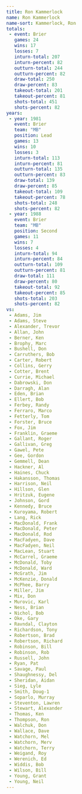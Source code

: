 ```yaml
---
title: Ron Kammerlock
name: Ron Kammerlock
name-sort: Kammerlock, Ron
totals:
 - event: Brier
   games: 24
   wins: 17
   losses: 7
   inturn-total: 207
   inturn-percent: 82
   outturn-total: 244
   outturn-percent: 82
   draw-total: 250
   draw-percent: 83
   takeout-total: 201
   takeout-percent: 81
   shots-total: 451
   shots-percent: 82
years:
 - year: 1981
   event: Brier
   team: "MB"
   position: Lead
   games: 13
   wins: 10
   losses: 3
   inturn-total: 113
   inturn-percent: 81
   outturn-total: 135
   outturn-percent: 83
   draw-total: 139
   draw-percent: 85
   takeout-total: 109
   takeout-percent: 78
   shots-total: 248
   shots-percent: 82
 - year: 1988
   event: Brier
   team: "MB"
   position: Second
   games: 11
   wins: 7
   losses: 4
   inturn-total: 94
   inturn-percent: 84
   outturn-total: 109
   outturn-percent: 81
   draw-total: 111
   draw-percent: 80
   takeout-total: 92
   takeout-percent: 85
   shots-total: 203
   shots-percent: 82
vs:
 - Adams, Jim
 - Adams, Steve
 - Alexander, Trevor
 - Allan, John
 - Berner, Ken
 - Brophy, Marc
 - Bushell, Don
 - Carruthers, Bob
 - Carter, Robert
 - Collins, Gerry
 - Cotter, Brent
 - Currie, Michael
 - Dabrowski, Don
 - Darragh, Alan
 - Eden, Brian
 - Ellert, Bob
 - Ferbey, Randy
 - Ferraro, Marco
 - Fetterly, Tom
 - Forster, Bruce
 - Fox, Jim
 - Franklin, Graeme
 - Gallant, Roger
 - Gallivan, Greg
 - Gawel, Pete
 - Gee, Gordon
 - Gemmell, Dean
 - Hackner, Al
 - Haines, Chuck
 - Hakansson, Thomas
 - Harrison, Neil
 - Hillson, Glen
 - Hritzuk, Eugene
 - Johnson, Gord
 - Kennedy, Bruce
 - Kuroyama, Robert
 - Lang, Rick
 - MacDonald, Frank
 - MacDonald, Peter
 - MacDonald, Rod
 - MacFadyen, Dave
 - MacFadyen, Neil
 - MacLean, Stuart
 - McCarrel, Graeme
 - McDonald, Toby
 - McDonald, Ward
 - McGrath, Jim
 - McKenzie, Donald
 - McPhee, Barry
 - Miller, Jim
 - Mix, Don
 - Murovic, Karl
 - Ness, Brian
 - Nichol, Bob
 - Oke, Gary
 - Ravndal, Clayton
 - Richardson, Tony
 - Robertson, Brad
 - Robertson, Richard
 - Robinson, Bill
 - Robinson, Rob
 - Russell, John
 - Ryan, Pat
 - Savage, Paul
 - Shaughnessy, Del
 - Sheridan, Aidan
 - Sieg, Lyle
 - Smith, Doug-1
 - Soparlo, Murray
 - Steventon, Lawren
 - Stewart, Alexander
 - Thomas, Ken
 - Thompson, Ron
 - Walchuk, Don
 - Wallace, Dave
 - Watchorn, Mel
 - Watchorn, Merv
 - Watchorn, Terry
 - Weigand, Roy
 - Werenich, Ed
 - Widdis, Bob
 - Wilson, Bill
 - Young, Grant
 - Young, Neil
---
```

